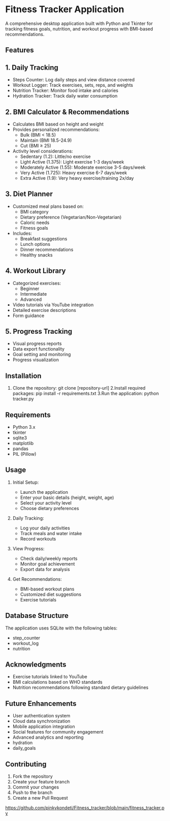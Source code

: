 # Fitness Tracker Application
A comprehensive desktop application built with Python and Tkinter for tracking fitness goals, nutrition, and workout progress with BMI-based recommendations.
## Features
## 1. Daily Tracking
- Steps Counter: Log daily steps and view distance covered
- Workout Logger: Track exercises, sets, reps, and weights
- Nutrition Tracker: Monitor food intake and calories
- Hydration Tracker: Track daily water consumption
## 2. BMI Calculator & Recommendations
- Calculates BMI based on height and weight
- Provides personalized recommendations:
  - Bulk (BMI < 18.5)
  - Maintain (BMI 18.5-24.9)
  - Cut (BMI ≥ 25)
- Activity level considerations:
  - Sedentary (1.2): Little/no exercise
  - Light Active (1.375): Light exercise 1-3 days/week
  - Moderately Active (1.55): Moderate exercise 3-5 days/week
  - Very Active (1.725): Heavy exercise 6-7 days/week
  - Extra Active (1.9): Very heavy exercise/training 2x/day
## 3. Diet Planner
- Customized meal plans based on:
  - BMI category
  - Dietary preference (Vegetarian/Non-Vegetarian)
  - Caloric needs
  - Fitness goals
- Includes:
  - Breakfast suggestions
  - Lunch options
  - Dinner recommendations
  - Healthy snacks
## 4. Workout Library
- Categorized exercises:
  - Beginner
  - Intermediate
  - Advanced
- Video tutorials via YouTube integration
- Detailed exercise descriptions
- Form guidance
## 5. Progress Tracking
- Visual progress reports
- Data export functionality
- Goal setting and monitoring
- Progress visualization
## Installation
1. Clone the repository:
git clone [repository-url]
2.Install required packages:
pip install -r requirements.txt
3.Run the application:
python tracker.py
## Requirements
- Python 3.x
- tkinter
- sqlite3
- matplotlib
- pandas
- PIL (Pillow)

## Usage

1. Initial Setup:
   - Launch the application
   - Enter your basic details (height, weight, age)
   - Select your activity level
   - Choose dietary preferences

2. Daily Tracking:
   - Log your daily activities
   - Track meals and water intake
   - Record workouts

3. View Progress:
   - Check daily/weekly reports
   - Monitor goal achievement
   - Export data for analysis

4. Get Recommendations:
   - BMI-based workout plans
   - Customized diet suggestions
   - Exercise tutorials
## Database Structure
The application uses SQLite with the following tables:
- step_counter
- workout_log
- nutrition
## Acknowledgments
- Exercise tutorials linked to YouTube
- BMI calculations based on WHO standards
- Nutrition recommendations following standard dietary guidelines
## Future Enhancements
- User authentication system
- Cloud data synchronization
- Mobile application integration
- Social features for community engagement
- Advanced analytics and reporting
- hydration
- daily_goals
## Contributing
1. Fork the repository
2. Create your feature branch
3. Commit your changes
4. Push to the branch
5. Create a new Pull Request

https://github.com/pinkykondeti/Fitness_tracker/blob/main/fitness_tracker.py

